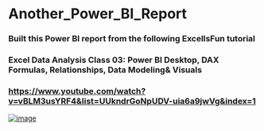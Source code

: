 # Another_Power_BI_Report

### Built this Power BI report from the following ExcelIsFun tutorial
### Excel Data Analysis Class 03: Power BI Desktop, DAX Formulas, Relationships, Data Modeling& Visuals
### https://www.youtube.com/watch?v=vBLM3usYRF4&list=UUkndrGoNpUDV-uia6a9jwVg&index=1

[![image](https://user-images.githubusercontent.com/51466879/117362306-1621d280-ae89-11eb-8c1b-8bb6459fdadf.png)](https://app.powerbi.com/view?r=eyJrIjoiMDhjZDRjZTctZThjYS00YTA3LTkwODktMGI1OWE4MmFlMTI3IiwidCI6IjA1ZmQ0ZTcwLTg4ZWQtNGEyMS05ZGZlLTYzNmQ1Zjg5ODQyYSIsImMiOjZ9)

